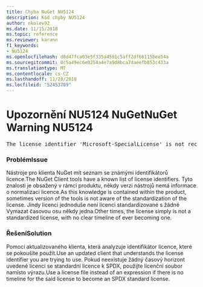 ```yaml
---
title: Chyba NuGet NU5124
description: Kód chyby NU5124
author: nkolev92
ms.date: 11/15/2018
ms.topic: reference
ms.reviewer: karann
f1_keywords:
- NU5124
ms.openlocfilehash: d8d47fca03e5f335a4591c5aff2df66115bee54a
ms.sourcegitcommit: 0c5a49ec6e0254a4e7a9d8bca7daeefb853c433a
ms.translationtype: MT
ms.contentlocale: cs-CZ
ms.lasthandoff: 11/28/2018
ms.locfileid: "52453789"
---
```

# <a name="nuget-warning-nu5124"></a><span data-ttu-id="fb8e4-103">Upozornění NU5124 NuGet</span><span class="sxs-lookup"><span data-stu-id="fb8e4-103">NuGet Warning NU5124</span></span>
<pre>The license identifier 'Microsoft-SpecialLicense' is not recognized by the current toolset.</pre>

### <a name="issue"></a><span data-ttu-id="fb8e4-104">Problém</span><span class="sxs-lookup"><span data-stu-id="fb8e4-104">Issue</span></span>

<span data-ttu-id="fb8e4-105">Nástroje pro klienta NuGet mít seznam se známými identifikátorů licence.</span><span class="sxs-lookup"><span data-stu-id="fb8e4-105">The NuGet Client tools have a known list of license identifiers.</span></span> <span data-ttu-id="fb8e4-106">Tyto znalosti je obsažený v rámci produktu, někdy verzi nástrojů nemá informace o normalizaci licence.</span><span class="sxs-lookup"><span data-stu-id="fb8e4-106">As this knowledge is contained within the product, sometimes version of the tools is not aware of the standardization of the license.</span></span>
<span data-ttu-id="fb8e4-107">Jindy licenci jednoduše není licenci standardizované s žádné Vymazat časovou osu někdy jedna.</span><span class="sxs-lookup"><span data-stu-id="fb8e4-107">Other times, the license simply is not a standardized license, with no clear timeline of ever becoming one.</span></span> 

### <a name="solution"></a><span data-ttu-id="fb8e4-108">Řešení</span><span class="sxs-lookup"><span data-stu-id="fb8e4-108">Solution</span></span>

<span data-ttu-id="fb8e4-109">Pomocí aktualizovaného klienta, která analyzuje identifikátor licence, které se pokoušíte použít.</span><span class="sxs-lookup"><span data-stu-id="fb8e4-109">Use an updated client that understands the license identifier you are trying to use.</span></span> <span data-ttu-id="fb8e4-110">Pokud neexistuje žádný časový horizont uvedené licenci se standardní licence k SPDX, použijte licenční soubor namísto výrazu.</span><span class="sxs-lookup"><span data-stu-id="fb8e4-110">Use a license file instead of an expression if there is no timeline for the said license to become an SPDX standard license.</span></span>